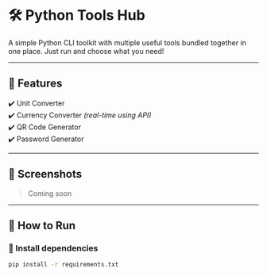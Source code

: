 # 🛠️ Python Tools Hub

A simple Python CLI toolkit with multiple useful tools bundled together in one place. Just run and choose what you need!

---

## 🚀 Features

✔️ Unit Converter  
✔️ Currency Converter *(real-time using API)*  
✔️ QR Code Generator  
✔️ Password Generator  

---

## 📸 Screenshots

> Coming soon

---

## 🧪 How to Run

### 🔧 Install dependencies
```bash
pip install -r requirements.txt
